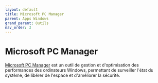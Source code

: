 ```yaml
---
layout: default
title: Microsoft PC Manager
parent: Apps Windows
grand_parent: Outils
nav_order: 3
---
```


# Microsoft PC Manager
[Microsoft PC Manager](https://pcmanager.microsoft.com/en-us) est un outil de gestion et d'optimisation des performances des ordinateurs Windows, permettant de surveiller l'état du système, de libérer de l'espace et d'améliorer la sécurité.